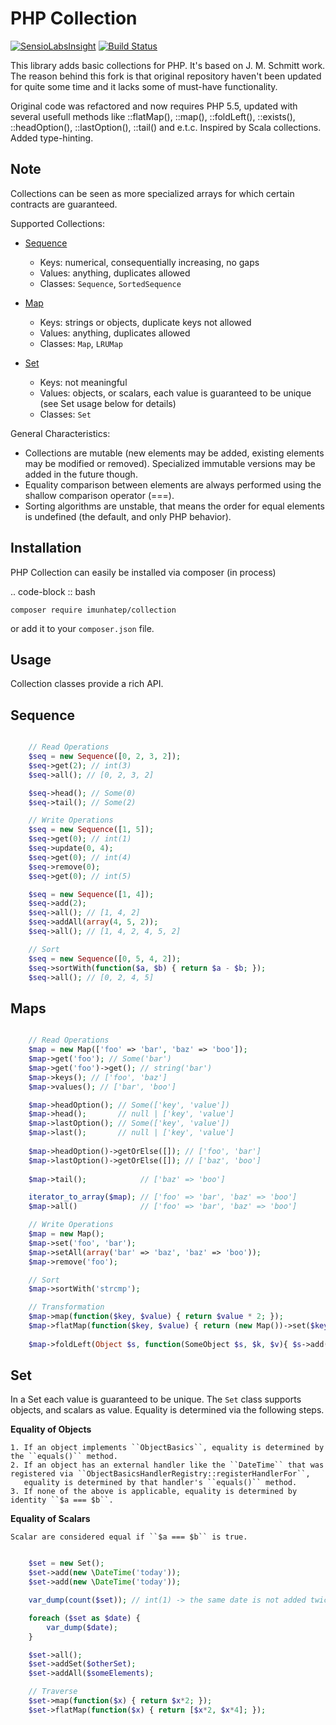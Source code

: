 PHP Collection
==============

[![SensioLabsInsight](https://insight.sensiolabs.com/projects/0448ddfd-68f8-4c77-a37b-2f3883652a68/mini.png)](https://insight.sensiolabs.com/projects/0448ddfd-68f8-4c77-a37b-2f3883652a68)
[![Build Status](https://travis-ci.org/Imunhatep/php-collection.svg?branch=master)](https://travis-ci.org/Imunhatep/php-collection)

This library adds basic collections for PHP. It's based on J. M. Schmitt work. The reason behind this fork is that original repository haven't been updated for quite some time and it laсks some of must-have functionality.

Original code was refactored and now requires PHP 5.5, updated with several usefull methods like ::flatMap(), ::map(), ::foldLeft(), ::exists(), ::headOption(),  ::lastOption(), ::tail()  and e.t.c. Inspired by Scala collections. Added type-hinting.

Note
-------

Collections can be seen as more specialized arrays for which certain contracts are guaranteed.

Supported Collections:

- [Sequence](#sequence-anchor)

  - Keys: numerical, consequentially increasing, no gaps
  - Values: anything, duplicates allowed
  - Classes: ``Sequence``, ``SortedSequence``


- [Map](#map-anchor)

  - Keys: strings or objects, duplicate keys not allowed
  - Values: anything, duplicates allowed
  - Classes: ``Map``, ``LRUMap``


- [Set](#set-anchor)

  - Keys: not meaningful
  - Values: objects, or scalars, each value is guaranteed to be unique (see Set usage below for details)
  - Classes: ``Set``

General Characteristics:

- Collections are mutable (new elements may be added, existing elements may be modified or removed). Specialized
  immutable versions may be added in the future though.
- Equality comparison between elements are always performed using the shallow comparison operator (===).
- Sorting algorithms are unstable, that means the order for equal elements is undefined (the default, and only PHP behavior).


Installation
------------
PHP Collection can easily be installed via composer (in process)

.. code-block :: bash

    composer require imunhatep/collection

or add it to your ``composer.json`` file.

Usage
-----
Collection classes provide a rich API.

Sequence <a name="sequence-anchor"></a>
-------------------------------------------------

```php

    // Read Operations
    $seq = new Sequence([0, 2, 3, 2]);
    $seq->get(2); // int(3)
    $seq->all(); // [0, 2, 3, 2]

    $seq->head(); // Some(0)
    $seq->tail(); // Some(2)

    // Write Operations
    $seq = new Sequence([1, 5]);
    $seq->get(0); // int(1)
    $seq->update(0, 4);
    $seq->get(0); // int(4)
    $seq->remove(0);
    $seq->get(0); // int(5)

    $seq = new Sequence([1, 4]);
    $seq->add(2);
    $seq->all(); // [1, 4, 2]
    $seq->addAll(array(4, 5, 2));
    $seq->all(); // [1, 4, 2, 4, 5, 2]

    // Sort
    $seq = new Sequence([0, 5, 4, 2]);
    $seq->sortWith(function($a, $b) { return $a - $b; });
    $seq->all(); // [0, 2, 4, 5]
```

Maps <a name="map-anchor"></a>
------------------------------

```php

    // Read Operations
    $map = new Map(['foo' => 'bar', 'baz' => 'boo']);
    $map->get('foo'); // Some('bar')
    $map->get('foo')->get(); // string('bar')
    $map->keys(); // ['foo', 'baz']
    $map->values(); // ['bar', 'boo']

    $map->headOption(); // Some(['key', 'value'])
    $map->head();       // null | ['key', 'value']
    $map->lastOption(); // Some(['key', 'value'])
    $map->last();       // null | ['key', 'value']
    
    $map->headOption()->getOrElse([]); // ['foo', 'bar']
    $map->lastOption()->getOrElse([]); // ['baz', 'boo']
    
    $map->tail();            // ['baz' => 'boo']

    iterator_to_array($map); // ['foo' => 'bar', 'baz' => 'boo']
    $map->all()              // ['foo' => 'bar', 'baz' => 'boo']

    // Write Operations
    $map = new Map();
    $map->set('foo', 'bar');
    $map->setAll(array('bar' => 'baz', 'baz' => 'boo'));
    $map->remove('foo');

    // Sort
    $map->sortWith('strcmp');

    // Transformation
    $map->map(function($key, $value) { return $value * 2; });
    $map->flatMap(function($key, $value) { return (new Map())->set($key, $value * 2); });
    
    $map->foldLeft(Object $s, function(SomeObject $s, $k, $v){ $s->add([$k, $v * 2]); return $s; })
```

Set <a name="set-anchor"></a>
-----------------------------
In a Set each value is guaranteed to be unique. The ``Set`` class supports objects, and scalars as value. Equality
is determined via the following steps.

**Equality of Objects**

    1. If an object implements ``ObjectBasics``, equality is determined by the ``equals()`` method.
    2. If an object has an external handler like the ``DateTime`` that was registered via ``ObjectBasicsHandlerRegistry::registerHandlerFor``,
       equality is determined by that handler's ``equals()`` method.
    3. If none of the above is applicable, equality is determined by identity ``$a === $b``.

**Equality of Scalars**

    Scalar are considered equal if ``$a === $b`` is true.


```php

    $set = new Set();
    $set->add(new \DateTime('today'));
    $set->add(new \DateTime('today'));

    var_dump(count($set)); // int(1) -> the same date is not added twice

    foreach ($set as $date) {
        var_dump($date);
    }

    $set->all();
    $set->addSet($otherSet);
    $set->addAll($someElements);

    // Traverse
    $set->map(function($x) { return $x*2; });
    $set->flatMap(function($x) { return [$x*2, $x*4]; });
```
